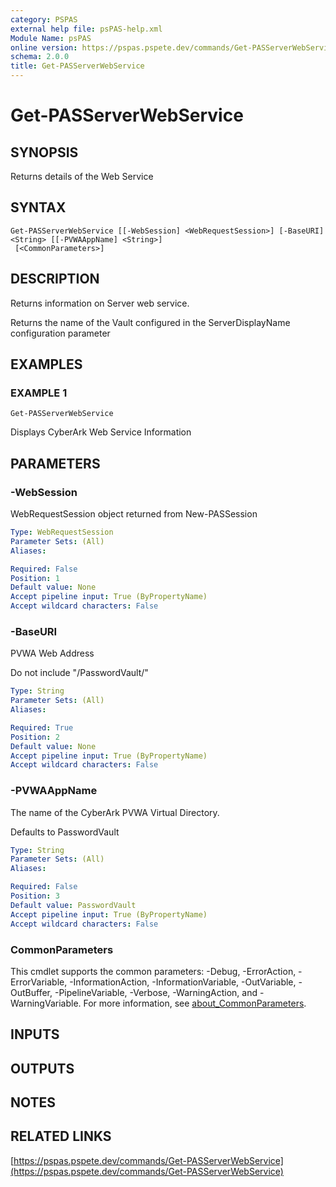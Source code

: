 ```yaml
---
category: PSPAS
external help file: psPAS-help.xml
Module Name: psPAS
online version: https://pspas.pspete.dev/commands/Get-PASServerWebService
schema: 2.0.0
title: Get-PASServerWebService
---
```


# Get-PASServerWebService

## SYNOPSIS
Returns details of the Web Service

## SYNTAX

```
Get-PASServerWebService [[-WebSession] <WebRequestSession>] [-BaseURI] <String> [[-PVWAAppName] <String>]
 [<CommonParameters>]
```

## DESCRIPTION
Returns information on Server web service.

Returns the name of the Vault configured in the ServerDisplayName configuration parameter

## EXAMPLES

### EXAMPLE 1
```
Get-PASServerWebService
```

Displays CyberArk Web Service Information

## PARAMETERS

### -WebSession
WebRequestSession object returned from New-PASSession

```yaml
Type: WebRequestSession
Parameter Sets: (All)
Aliases:

Required: False
Position: 1
Default value: None
Accept pipeline input: True (ByPropertyName)
Accept wildcard characters: False
```

### -BaseURI
PVWA Web Address

Do not include "/PasswordVault/"

```yaml
Type: String
Parameter Sets: (All)
Aliases:

Required: True
Position: 2
Default value: None
Accept pipeline input: True (ByPropertyName)
Accept wildcard characters: False
```

### -PVWAAppName
The name of the CyberArk PVWA Virtual Directory.

Defaults to PasswordVault

```yaml
Type: String
Parameter Sets: (All)
Aliases:

Required: False
Position: 3
Default value: PasswordVault
Accept pipeline input: True (ByPropertyName)
Accept wildcard characters: False
```

### CommonParameters
This cmdlet supports the common parameters: -Debug, -ErrorAction, -ErrorVariable, -InformationAction, -InformationVariable, -OutVariable, -OutBuffer, -PipelineVariable, -Verbose, -WarningAction, and -WarningVariable. For more information, see [about_CommonParameters](http://go.microsoft.com/fwlink/?LinkID=113216).

## INPUTS

## OUTPUTS

## NOTES

## RELATED LINKS

[https://pspas.pspete.dev/commands/Get-PASServerWebService](https://pspas.pspete.dev/commands/Get-PASServerWebService)


